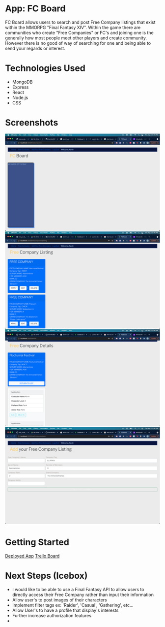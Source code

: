 # App: FC Board

FC Board allows users to search and post Free Company listings that exist within the MMORPG "Final Fantasy XIV". Within the game there are communities who create "Free Companies" or FC's and joining one is the generally how most people meet other players and create community. However there is no good of way of searching for one and being able to send your regards or interest.

# Technologies Used
* MongoDB
* Express
* React
* Node.js
* CSS

# Screenshots
![HomePage](fc1.jpg)
![ListingPage](fc2.jpg)
![ApplicationPage](fc3.jpg)
![AddListingPage](fc4.jpg)

# Getting Started

[Deployed App](https://free-company-app.herokuapp.com/)
[Trello Board](https://trello.com/b/TrNFph50/project-3-final-fantasy)

# Next Steps (Icebox)
- I would like to be able to use a Final Fantasy API to allow users to directly access their Free Company rather than input their information
- Allow user's to post images of their characters
- Implement filter tags ex: 'Raider', 'Casual', 'Gathering', etc...
- Allow User's to have a profile that display's interests
- Further increase authorization features
-

